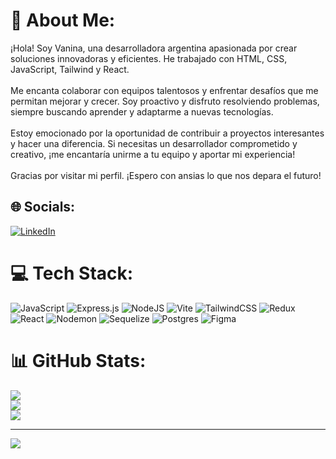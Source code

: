 # 💫 About Me:
¡Hola! Soy Vanina, una desarrolladora argentina apasionada por crear soluciones innovadoras y eficientes. He trabajado con HTML, CSS, JavaScript, Tailwind y React.<br><br>Me encanta colaborar con equipos talentosos y enfrentar desafíos que me permitan mejorar y crecer. Soy proactivo y disfruto resolviendo problemas, siempre buscando aprender y adaptarme a nuevas tecnologías.<br><br>Estoy emocionado por la oportunidad de contribuir a proyectos interesantes y hacer una diferencia. Si necesitas un desarrollador comprometido y creativo, ¡me encantaría unirme a tu equipo y aportar mi experiencia!<br><br>Gracias por visitar mi perfil. ¡Espero con ansias lo que nos depara el futuro!


## 🌐 Socials:
[![LinkedIn](https://img.shields.io/badge/LinkedIn-%230077B5.svg?logo=linkedin&logoColor=white)](https://linkedin.com/in/https://www.linkedin.com/in/vanina-zampini-78627a283/) 

# 💻 Tech Stack:
![JavaScript](https://img.shields.io/badge/javascript-%23323330.svg?style=for-the-badge&logo=javascript&logoColor=%23F7DF1E) ![Express.js](https://img.shields.io/badge/express.js-%23404d59.svg?style=for-the-badge&logo=express&logoColor=%2361DAFB) ![NodeJS](https://img.shields.io/badge/node.js-6DA55F?style=for-the-badge&logo=node.js&logoColor=white) ![Vite](https://img.shields.io/badge/vite-%23646CFF.svg?style=for-the-badge&logo=vite&logoColor=white) ![TailwindCSS](https://img.shields.io/badge/tailwindcss-%2338B2AC.svg?style=for-the-badge&logo=tailwind-css&logoColor=white) ![Redux](https://img.shields.io/badge/redux-%23593d88.svg?style=for-the-badge&logo=redux&logoColor=white) ![React](https://img.shields.io/badge/react-%2320232a.svg?style=for-the-badge&logo=react&logoColor=%2361DAFB) ![Nodemon](https://img.shields.io/badge/NODEMON-%23323330.svg?style=for-the-badge&logo=nodemon&logoColor=%BBDEAD) ![Sequelize](https://img.shields.io/badge/Sequelize-52B0E7?style=for-the-badge&logo=Sequelize&logoColor=white) ![Postgres](https://img.shields.io/badge/postgres-%23316192.svg?style=for-the-badge&logo=postgresql&logoColor=white) ![Figma](https://img.shields.io/badge/figma-%23F24E1E.svg?style=for-the-badge&logo=figma&logoColor=white)
# 📊 GitHub Stats:
![](https://github-readme-stats.vercel.app/api?username=vaninazampini23&theme=dark&hide_border=false&include_all_commits=false&count_private=false)<br/>
![](https://github-readme-streak-stats.herokuapp.com/?user=vaninazampini23&theme=dark&hide_border=false)<br/>
![](https://github-readme-stats.vercel.app/api/top-langs/?username=vaninazampini23&theme=dark&hide_border=false&include_all_commits=false&count_private=false&layout=compact)

---
[![](https://visitcount.itsvg.in/api?id=vaninazampini23&icon=0&color=0)](https://visitcount.itsvg.in)

<!-- Proudly created with GPRM ( https://gprm.itsvg.in ) -->
